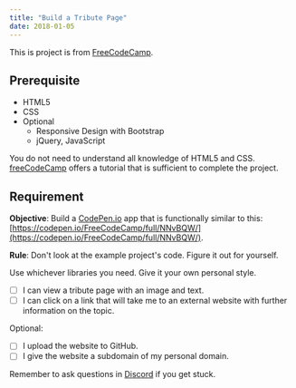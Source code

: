 ```yaml
---
title: "Build a Tribute Page"
date: 2018-01-05
---
```


This is project is from [FreeCodeCamp](https://www.freecodecamp.org/challenges/build-a-tribute-page).

## Prerequisite

* HTML5
* CSS
* Optional 
	* Responsive Design with Bootstrap
	* jQuery, JavaScript

You do not need to understand all knowledge of HTML5 and CSS. [freeCodeCamp](https://www.freecodecamp.org/map) offers a tutorial that is sufficient to complete the project.

## Requirement

**Objective**: Build a [CodePen.io](https://codepen.io/) app that is functionally similar to this: [https://codepen.io/FreeCodeCamp/full/NNvBQW/](https://codepen.io/FreeCodeCamp/full/NNvBQW/).

**Rule**: Don't look at the example project's code. Figure it out for yourself.

Use whichever libraries you need. Give it your own personal style.

* [ ] I can view a tribute page with an image and text.
* [ ] I can click on a link that will take me to an external website with further information on the topic.

Optional:

* [ ] I upload the website to GitHub.
* [ ] I give the website a subdomain of my personal domain. 

Remember to ask questions in [Discord](https://discord.gg/yRWHfg) if you get stuck.

